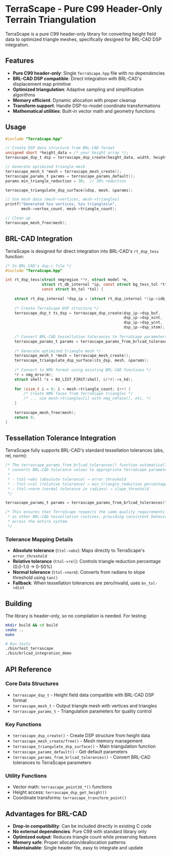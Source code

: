 # TerraScape - Pure C99 Header-Only Terrain Triangulation

TerraScape is a pure C99 header-only library for converting height field data to optimized triangle meshes, specifically designed for BRL-CAD DSP integration.

## Features

- **Pure C99 header-only**: Single `TerraScape.hpp` file with no dependencies
- **BRL-CAD DSP compatible**: Direct integration with BRL-CAD's displacement map primitive
- **Optimized triangulation**: Adaptive sampling and simplification algorithms
- **Memory efficient**: Dynamic allocation with proper cleanup
- **Transform support**: Handle DSP-to-model coordinate transformations
- **Mathematical utilities**: Built-in vector math and geometry functions

## Usage

```c
#include "TerraScape.hpp"

// Create DSP data structure from BRL-CAD format
unsigned short *height_data = /* your height array */;
terrascape_dsp_t dsp = terrascape_dsp_create(height_data, width, height, transform_matrix);

// Generate optimized triangle mesh
terrascape_mesh_t *mesh = terrascape_mesh_create();
terrascape_params_t params = terrascape_params_default();
params.min_triangle_reduction = 30;  // 30% reduction

terrascape_triangulate_dsp_surface(&dsp, mesh, &params);

// Use mesh data (mesh->vertices, mesh->triangles)
printf("Generated %zu vertices, %zu triangles\n", 
       mesh->vertex_count, mesh->triangle_count);

// Clean up
terrascape_mesh_free(mesh);
```

## BRL-CAD Integration

TerraScape is designed for direct integration into BRL-CAD's `rt_dsp_tess` function:

```c
/* In BRL-CAD's dsp.c file */
#include "TerraScape.hpp"

int rt_dsp_tess(struct nmgregion **r, struct model *m, 
                struct rt_db_internal *ip, const struct bg_tess_tol *ttol, 
                const struct bn_tol *tol) {
    
    struct rt_dsp_internal *dsp_ip = (struct rt_dsp_internal *)ip->idb_ptr;
    
    /* Create TerraScape DSP structure */
    terrascape_dsp_t ts_dsp = terrascape_dsp_create(dsp_ip->dsp_buf, 
                                                    dsp_ip->dsp_xcnt, 
                                                    dsp_ip->dsp_ycnt, 
                                                    dsp_ip->dsp_stom);
    
    /* Convert BRL-CAD tessellation tolerances to TerraScape parameters */
    terrascape_params_t params = terrascape_params_from_brlcad_tolerances(ttol, tol, &ts_dsp);
    
    /* Generate optimized triangle mesh */
    terrascape_mesh_t *mesh = terrascape_mesh_create();
    terrascape_triangulate_dsp_surface(&ts_dsp, mesh, &params);
    
    /* Convert to NMG format using existing BRL-CAD functions */
    *r = nmg_mrsv(m);
    struct shell *s = BU_LIST_FIRST(shell, &(*r)->s_hd);
    
    for (size_t i = 0; i < mesh->triangle_count; i++) {
        /* Create NMG faces from TerraScape triangles */
        /* ... use mesh->triangles[i] with nmg_cmface(), etc. */
    }
    
    terrascape_mesh_free(mesh);
    return 0;
}
```

## Tessellation Tolerance Integration

TerraScape fully supports BRL-CAD's standard tessellation tolerances (abs, rel, norm):

```c
/* The terrascape_params_from_brlcad_tolerances() function automatically
 * converts BRL-CAD tolerance values to appropriate TerraScape parameters:
 *
 * - ttol->abs (absolute tolerance) → error_threshold
 * - ttol->rel (relative tolerance) → min_triangle_reduction percentage  
 * - ttol->norm (normal tolerance in radians) → slope_threshold
 */

terrascape_params_t params = terrascape_params_from_brlcad_tolerances(ttol, tol, &dsp);

/* This ensures that TerraScape respects the same quality requirements
 * as other BRL-CAD tessellation routines, providing consistent behavior
 * across the entire system.
 */
```

### Tolerance Mapping Details

- **Absolute tolerance** (`ttol->abs`): Maps directly to TerraScape's `error_threshold`
- **Relative tolerance** (`ttol->rel`): Controls triangle reduction percentage (0.0-1.0 → 0-50%)  
- **Normal tolerance** (`ttol->norm`): Converts from radians to slope threshold using `tan()`
- **Fallback**: When tessellation tolerances are zero/invalid, uses `bn_tol->dist`

## Building

The library is header-only, so no compilation is needed. For testing:

```bash
mkdir build && cd build
cmake ..
make

# Run tests
./bin/test_terrascape
./bin/brlcad_integration_demo
```

## API Reference

### Core Data Structures

- `terrascape_dsp_t` - Height field data compatible with BRL-CAD DSP format
- `terrascape_mesh_t` - Output triangle mesh with vertices and triangles
- `terrascape_params_t` - Triangulation parameters for quality control

### Key Functions

- `terrascape_dsp_create()` - Create DSP structure from height data
- `terrascape_mesh_create/free()` - Mesh memory management  
- `terrascape_triangulate_dsp_surface()` - Main triangulation function
- `terrascape_params_default()` - Get default parameters
- `terrascape_params_from_brlcad_tolerances()` - Convert BRL-CAD tolerances to TerraScape parameters

### Utility Functions

- Vector math: `terrascape_point3d_*()` functions
- Height access: `terrascape_dsp_get_height()`
- Coordinate transforms: `terrascape_transform_point()`

## Advantages for BRL-CAD

- **Drop-in compatibility**: Can be included directly in existing C code
- **No external dependencies**: Pure C99 with standard library only
- **Optimized output**: Reduces triangle count while preserving features
- **Memory safe**: Proper allocation/deallocation patterns
- **Maintainable**: Single header file, easy to integrate and update